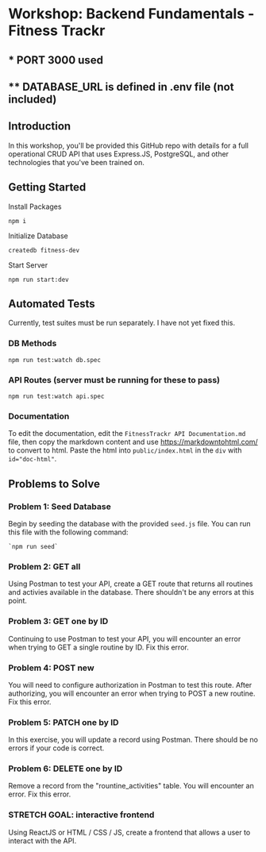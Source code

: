 # Workshop: Backend Fundamentals - Fitness Trackr


## * PORT 3000 used

## ** DATABASE_URL is defined in .env file (not included)



## Introduction

In this workshop, you'll be provided this GitHub repo with details for a full operational CRUD API that uses Express.JS, PostgreSQL, and other technologies that you've been trained on.

## Getting Started

Install Packages

    npm i

Initialize Database

    createdb fitness-dev

Start Server

    npm run start:dev

## Automated Tests

Currently, test suites must be run separately. I have not yet fixed this.

### DB Methods

    npm run test:watch db.spec

### API Routes (server must be running for these to pass)

    npm run test:watch api.spec

### Documentation

To edit the documentation, edit the `FitnessTrackr API Documentation.md` file, then copy the markdown content and use https://markdowntohtml.com/ to convert to html. Paste the html into `public/index.html` in the `div` with `id="doc-html"`.

## Problems to Solve

### Problem 1: Seed Database

Begin by seeding the database with the provided `seed.js` file. You can run this file with the following command:

    `npm run seed`

### Problem 2: GET all

Using Postman to test your API, create a GET route that returns all routines and activies available in the database. There shouldn't be any errors at this point.

### Problem 3: GET one by ID

Continuing to use Postman to test your API, you will encounter an error when trying to GET a single routine by ID. Fix this error.

### Problem 4: POST new

You will need to configure authorization in Postman to test this route. After authorizing, you will encounter an error when trying to POST a new routine. Fix this error.

### Problem 5: PATCH one by ID

In this exercise, you will update a record using Postman. There should be no errors if your code is correct.

### Problem 6: DELETE one by ID

Remove a record from the "rountine_activities" table. You will encounter an error. Fix this error.

### STRETCH GOAL: interactive frontend

Using ReactJS or HTML / CSS / JS, create a frontend that allows a user to interact with the API.

